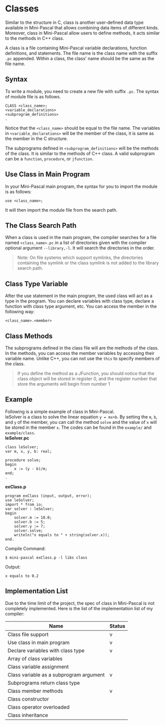 # Classes
Similar to the structure in C, class is another user-defined data type available in Mini-Pascal that allows combining data items of different kinds. Moreover, class in Mini-Pascal allow users to define methods, it acts similar to the methods in C++ class.

A class is a file containing Mini-Pascal variable declarations, function definitions, and statements. The file name is the class name with the suffix `.pc` appended. Within a class, the class' name should be the same as the file name.

## Syntax
To write a module, you need to create a new file with suffix `.pc`. The syntax of module file is as follows.
```
CLASS <class_name>;
<variable_declarations>
<subprogram_definitions>
.
```
Notice that the `<class_name>` should be equal to the file name.
The variables in `<variable_declarations>` will be the member of the class, it is same as the member in the C structure.

The subprograms defined in `<subprogram_definitions>` will be the methods of the class. It is similar to the methods of C++ class. A valid subprogram can be a `function`, `procedure`, or `jfunction`.

## Use Class in Main Program
In your Mini-Pascal main program, the syntax for you to import the module is as follows:
```
use <class_name>;
```
It will then import the module file from the search path.

## The Class Search Path
When a class is used in the main program, the compiler searches for a file named `<class_name>.pc` in a list of directories given with the compiler optional argument `--library,-l`. It will search the directories in the order.

> Note: On file systems which support symlinks, the directories containing the symlink or the class symlink is not added to the library search path.

## Class Type Variable
After the use statement in the main program, the used class will act as a type in the program. You can declare variables with class type, declare a function with class type argument, etc. You can access the member in the following way:
```
<class_name>.<member>
```

## Class Methods
The subprograms defined in the class file will are the methods of the class. In the methods, you can access the member variables by accessing their variable name. Unlike C++, you can not use the `this` to specify members of the class.
> If you define the method as a JFunction, you should notice that the class object will be stored in register 0, and the register number that store the arguments will begin from number 1

## Example
Following is a simple example of class in Mini-Pascal.   
leSolver is a class to solve the linear equation `y = mx+b`. By setting the `m`, `b`, and `y` of the member, you can call the method `solve` and the value of `x` will be stored in the member `x`. The codes can be found in the `example/` and `example/class`.    
**leSolver.pc**
```
class leSolver;
var m, x, y, b: real;

procedure solve;
begin
    x := (y - b)/m;
end;
.
```
**exClass.p**
```
program exClass (input, output, error);
use leSolver;
import * from io;
var solver : leSolver;
begin
    solver.m := 10.0;
    solver.b := 5;
    solver.y := 7;
    solver.solve;
    writeln("x equals to " + string(solver.x));
end.
```
Compile Command:
```
$ mini-pascal exClass.p -l libs class
```
Output:
```
x equals to 0.2
```

## Implementation List
Due to the time limit of the project, the spec of class in Mini-Pascal is not completely implemented. Here is the list of the implementation list of my compiler:

| Name | Status |
| ---- | ------ |
| Class file support | v |
| Use class in main program | v |
| Declare variables with class type | v |
| Array of class variables | |
| Class variable assignment | |
| Class variable as a subprogram argument | v |
| Subprograms return class type | |
| Class member methods | v |
| Class constructor | |
| Class operator overloaded | |
| Class inheritance |   |
